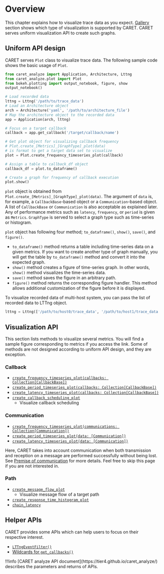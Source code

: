 # Overview

This chapter explains how to visualize trace data as you expect. [Gallery](../gallery.md) section shows which type of visualization is supported by CARET. CARET serves uniform visualization API to create such graphs.

## Uniform API design

CARET serves `Plot` class to visualize trace data. The following sample code shows the basic usage of `Plot`.

```python
from caret_analyze import Application, Architecture, Lttng
from caret_analyze.plot import Plot
from bokeh.plotting import output_notebook, figure, show
output_notebook()

# Load recorded data
lttng = Lttng('/path/to/trace_data')
# Load an Architecture object
arch = Architecture('yaml', '/path/to/architecture_file')
# Map the architecture object to the recorded data
app = Application(arch, lttng)

# Focus on a target callback
callback = app.get_callback('/target/callback/name')

# Get plot object for visualizing callback frequency
# Plot.create_[Metrics]_[GraphType]_plot(data)
# is format to get a target data set to visualize
plot = Plot.create_frequency_timeseries_plot(callback)

# Assign a table to callback_df object
callback_df = plot.to_dataframe()

# Create a graph for frequency of callback execution
plot.show()
```

`plot` object is obtained from `Plot.create_[Metrics]_[GraphType]_plot(data)`. The argument of `data` is, for example, a `CallbackBase`-based object or a `Communication`-based object. A list of `CallbackBase` or `Communication` is also acceptable as explained later.
Any of performance metrics such as `latency`, `frequency`, or `period` is given as `Metrics`. `GraphType` is served to select a graph type such as time-series or histogram.

`plot` object has following four method; `to_dataframe()`, `show()`, `save()`, and `figure()`.

- `to_dataframe()` method returns a table including time-series data on a given metrics. If you want to create another type of graph manually, you will get the table by `to_dataframe()` method and convert it into the expected graph.
- `show()` method creates a figure of time-series graph. In other words, `show()` method visualizes the time-series data.
- `save()` method saves the figure in an arbitrary path.
- `figure()` method returns the corresponding figure handler. This method allows additional customization of the figure before it is displayed.

To visualize recorded data of multi-host system, you can pass the list of recorded data to LTTng object.

```python
lttng = Lttng(['/path/to/host0/trace_data', '/path/to/host1/trace_data'])
```

## Visualization API

This section lists methods to visualize several metrics. You will find a sample figure corresponding to metrics if you access the link.
Some of methods are not designed according to uniform API design, and they are exception.

### Callback

- [`create_frequency_timeseries_plot(callbacks: Collection[CallbackBase])`](./frequency/index.md#callback)
- [`create_period_timeseries_plot(callbacks: Collection[CallbackBase])`](./period/index.md#callback)
- [`create_latency_timeseries_plot(callbacks: Collection[CallbackBase])`](./latency/index.md#callback)
- [`create_callback_scheduling_plot`](./scheduling/callback.md)
  - Visualize callback scheduling

### Communication

- [`create_frequency_timeseries_plot(communications: Collection[Communication])`](./frequency/index.md#communication)
- [`create_period_timeseries_plot(data: [Communication])`](./period/index.md#communication)
- [`create_latency_timeseries_plot(data: [Communication])`](./latency/index.md#communication)

Here, CARET takes into account communication when both transmission and reception on a message are performed successfully without being lost.
See [Premise of communication](./premise_of_communication.md) for more details. Feel free to skip this page if you are not interested in.

### Path

- [`create_message_flow_plot`](./path/message_flow.md)
  - Visualize message flow of a target path
- [`create_response_time_histogram_plot`](./path/response_time.md)
- [`chain_latency`](./path/chain_latency.md)

## Helper APIs

CARET provides some APIs which can help users to focus on their respective interest.

- [`LTTngEventFilter()`](./filter/lttng_event_filter.md)
- [Wildcards for `get_callbacks()`](./search/wildcards_for_get_callbacks.md)

<prettier-ignore-start>
!!!info
    [CARET analyze API document](https://tier4.github.io/caret_analyze/) describes the parameters and returns of APIs.
<prettier-ignore-end>

